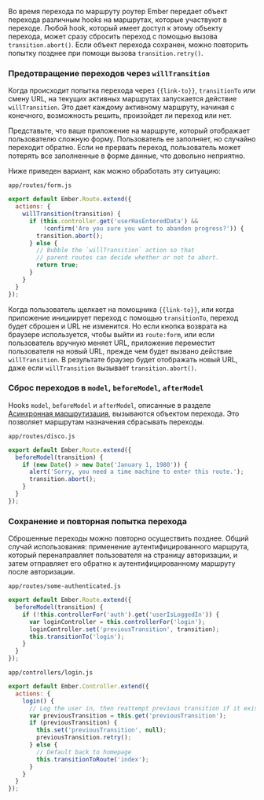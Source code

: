 Во время перехода по маршруту роутер Ember передает объект перехода различным hooks на маршрутах, которые участвуют в переходе. Любой hook, который имеет доступ к этому объекту перехода, может сразу сбросить переход с помощью вызова `transition.abort()`. Если объект перехода сохранен, можно повторить попытку позднее при помощи вызова `transition.retry()`.

### Предотвращение переходов через `willTransition`

Когда происходит попытка перехода через `{{link-to}}`, `transitionTo` или смену URL, на текущих активных маршрутах запускается действие `willTransition`. Это дает каждому активному маршруту, начиная с конечного, возможность решить, произойдет ли переход или нет.

Представьте, что ваше приложение на маршруте, который отображает пользователю сложную форму. Пользователь ее заполняет, но случайно переходит обратно. Если не прервать переход, пользователь может потерять все заполненные в форме данные, что довольно неприятно.

Ниже приведен вариант, как можно обработать эту ситуацию:

`app/routes/form.js`
```js
export default Ember.Route.extend({
  actions: {
    willTransition(transition) {
      if (this.controller.get('userHasEnteredData') &&
          !confirm('Are you sure you want to abandon progress?')) {
        transition.abort();
      } else {
        // Bubble the `willTransition` action so that
        // parent routes can decide whether or not to abort.
        return true;
      }
    }
  }
});
```

Когда пользователь щелкает на помощника `{{link-to}}`, или когда приложение инициирует переход с помощью `transitionTo`, переход будет сброшен и URL не изменится. Но если кнопка возврата на браузере используется, чтобы выйти из `route:form`, или если пользователь вручную меняет URL, приложение переместит пользователя на новый URL, прежде чем будет вызвано действие `willTransition`. В результате браузер будет отображать новый URL, даже если `willTransition` вызывает `transition.abort()`.

### Сброс переходов в `model`, `beforeModel`, `afterModel`

Hooks `model`, `beforeModel` и `afterModel`, описанные в разделе [Асинхронная маршрутизация](http://emjs.ru/v2/routing/asynchronous-routing/), вызываются объектом перехода. Это позволяет маршрутам назначения сбрасывать переходы.

`app/routes/disco.js`
```js
export default Ember.Route.extend({
  beforeModel(transition) {
    if (new Date() > new Date('January 1, 1980')) {
      alert('Sorry, you need a time machine to enter this route.');
      transition.abort();
    }
  }
});
```

### Сохранение и повторная попытка перехода

Сброшенные переходы можно повторно осуществить позднее. Общий случай использования: применение аутентифицированного маршрута, который перенаправляет пользователя на страницу авторизации, и затем отправляет его обратно к аутентифицированному маршруту после авторизации.

`app/routes/some-authenticated.js`
```js
export default Ember.Route.extend({
  beforeModel(transition) {
    if (!this.controllerFor('auth').get('userIsLoggedIn')) {
      var loginController = this.controllerFor('login');
      loginController.set('previousTransition', transition);
      this.transitionTo('login');
    }
  }
});
```

`app/controllers/login.js`
```js
export default Ember.Controller.extend({
  actions: {
    login() {
      // Log the user in, then reattempt previous transition if it exists.
      var previousTransition = this.get('previousTransition');
      if (previousTransition) {
        this.set('previousTransition', null);
        previousTransition.retry();
      } else {
        // Default back to homepage
        this.transitionToRoute('index');
      }
    }
  }
});
```

